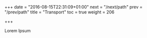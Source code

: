 +++
date = "2016-08-15T22:31:09+01:00"
next = "/next/path"
prev = "/prev/path"
title = "Transport"
toc = true
weight = 206

+++

Lorem Ipsum
